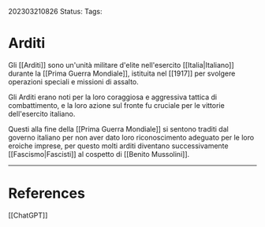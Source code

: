 202303210826
Status: 
Tags:

# Arditi
Gli [[Arditi]] sono un'unità militare d'elite nell'esercito [[Italia|Italiano]] durante la [[Prima Guerra Mondiale]], istituita nel [[1917]] per svolgere operazioni speciali e missioni di assalto.

Gli Arditi erano noti per la loro coraggiosa e aggressiva tattica di combattimento, e la loro azione sul fronte fu cruciale per le vittorie dell'esercito italiano.

Questi alla fine della [[Prima Guerra Mondiale]] si sentono traditi dal governo italiano per non aver dato loro riconoscimento adeguato per le loro eroiche imprese, per questo molti arditi diventano successivamente [[Fascismo|Fascisti]] al cospetto di [[Benito Mussolini]].

---
# References
[[ChatGPT]]
